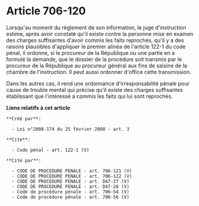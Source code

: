 # Article 706-120

Lorsqu'au moment du règlement de son information, le juge d'instruction estime, après avoir constaté qu'il existe contre la
personne mise en examen des charges suffisantes d'avoir commis les faits reprochés, qu'il y a des raisons plausibles
d'appliquer le premier alinéa de l'article 122-1 du code pénal, il ordonne, si le procureur de la République ou une partie en
a formulé la demande, que le dossier de la procédure soit transmis par le procureur de la République au procureur général aux
fins de saisine de la chambre de l'instruction. Il peut aussi ordonner d'office cette transmission. 

Dans les autres cas, il rend une ordonnance d'irresponsabilité pénale pour cause de trouble mental qui précise qu'il existe
des charges suffisantes établissant que l'intéressé a commis les faits qui lui sont reprochés.

**Liens relatifs à cet article**

	**Créé par**:

	  - Loi n°2008-174 du 25 février 2008 - art. 3

	**Cite**:

	  - Code pénal - art. 122-1 (V)

	**Cité par**:

	  - CODE DE PROCEDURE PENALE - art. 706-121 (V)
	  - CODE DE PROCEDURE PENALE - art. 706-122 (V)
	  - CODE DE PROCEDURE PENALE - art. D47-27 (V)
	  - CODE DE PROCEDURE PENALE - art. D47-28 (V)
	  - Code de procédure pénale - art. 706-54 (V)
	  - Code de procédure pénale - art. 706-56 (V)
